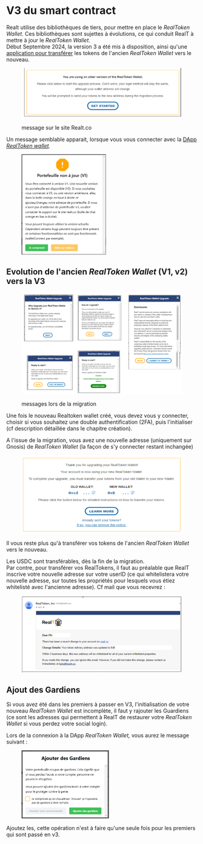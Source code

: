# V3 du smart contract

Realt utilise des bibliothèques de tiers, pour mettre en place le _RealToken Wallet_. Ces bibliothèques sont sujettes à évolutions, ce qui conduit RealT à mettre à jour le _RealToken Wallet._\
Début Septembre 2024, la version 3 a été mis à disposition, ainsi qu'une [application pour transférer](application-realtoken-wallet.md) les tokens de l'ancien _RealToken Wallet_ vers le nouveau.

<figure><img src="../../.gitbook/assets/image (2) (1) (1) (1) (1).png" alt="" width="509"><figcaption><p>message sur le site Realt.co</p></figcaption></figure>

Un message semblable apparait, lorsque vous vous connecter avec la [DApp _RealToken wallet_](application-realtoken-wallet.md)_._

<figure><img src="../../.gitbook/assets/image (1) (1) (1) (1) (1) (1).png" alt="" width="223"><figcaption></figcaption></figure>

## Evolution  de l'ancien _RealToken Wallet_ (V1, v2) vers la V3

<figure><img src="../../.gitbook/assets/image (1) (1) (1) (1) (1) (1) (1) (1) (1) (1).png" alt=""><figcaption><p>messages lors de la migration</p></figcaption></figure>

Une fois le nouveau Realtoken wallet créé, vous devez vous y connecter, choisir si vous souhaitez une double authentification (2FA), puis l'initialiser (cf description détaillée dans le chapitre création).

A l'issue de la migration, vous avez une nouvelle adresse (uniquement sur Gnosis) de _RealToken Wallet_ (la façon de s'y connecter restant inchangée)&#x20;

<figure><img src="../../.gitbook/assets/image (2) (1) (1) (1) (1) (1).png" alt="" width="506"><figcaption></figcaption></figure>

Il vous reste plus qu'à transférer vos tokens de l'ancien _RealToken Wallet_ vers le nouveau.

Les USDC sont transférables, dès la fin de la migration. \
Par contre, pour transférer vos RealTokens, il faut au préalable que RealT inscrive votre nouvelle adresse sur votre userID (ce qui whitelistera votre nouvelle adresse, sur toutes les propriétés pour lesquels vous étiez whitelisté avec l'ancienne adresse). Cf mail que vous recevrez :&#x20;

<figure><img src="../../.gitbook/assets/image (3) (1) (1) (1).png" alt="" width="563"><figcaption></figcaption></figure>

## Ajout des Gardiens

Si vous avez été dans les premiers à passer en V3, l'initialisation de votre nouveau _RealToken Wallet_ est  incomplète, il faut y rajouter les Guardiens (ce sont les adresses qui permettent à RealT de restaurer votre _RealToken Wallet_ si vous perdez votre social login).

Lors de la connexion à la DApp _RealToken Wallet,_ vous aurez le message suivant :

<figure><img src="../../.gitbook/assets/image (2) (1).png" alt="" width="231"><figcaption></figcaption></figure>

Ajoutez les, cette opération n'est à faire qu'une seule fois pour les premiers qui sont passé en v3.
